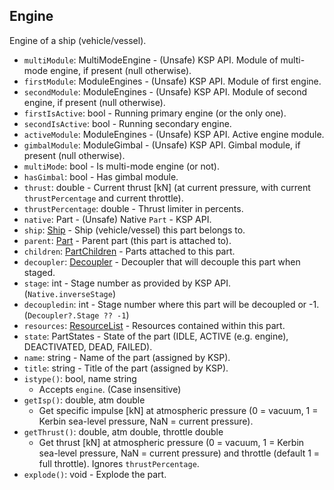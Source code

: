 ## Engine

Engine of a ship (vehicle/vessel).

- `multiModule`: MultiModeEngine - (Unsafe) KSP API. Module of multi-mode engine, if present (null otherwise).
- `firstModule`: ModuleEngines - (Unsafe) KSP API. Module of first engine.
- `secondModule`: ModuleEngines - (Unsafe) KSP API. Module of second engine, if present (null otherwise).
- `firstIsActive`: bool - Running primary engine (or the only one).
- `secondIsActive`: bool - Running secondary engine.
- `activeModule`: ModuleEngines - (Unsafe) KSP API. Active engine module.
- `gimbalModule`: ModuleGimbal - (Unsafe) KSP API. Gimbal module, if present (null otherwise).
- `multiMode`: bool - Is multi-mode engine (or not).
- `hasGimbal`: bool - Has gimbal module.
- `thrust`: double - Current thrust [kN] (at current pressure, with current `thrustPercentage` and current throttle).
- `thrustPercentage`: double - Thrust limiter in percents.
- `native`: Part - (Unsafe) Native `Part` - KSP API.
- `ship`: [Ship](../API/Ship.md) - Ship (vehicle/vessel) this part belongs to.
- `parent`: [Part](PartBase.md) - Parent part (this part is attached to).
- `children`: [PartChildren](PartChildren.md) - Parts attached to this part.
- `decoupler`: [Decoupler](Decoupler.md) - Decoupler that will decouple this part when staged.
- `stage`: int - Stage number as provided by KSP API. (`Native.inverseStage`)
- `decoupledin`: int - Stage number where this part will be decoupled or -1. (`Decoupler?.Stage ?? -1`)
- `resources`: [ResourceList](ResourceList.md) - Resources contained within this part.
- `state`: PartStates - State of the part (IDLE, ACTIVE (e.g. engine), DEACTIVATED, DEAD, FAILED).
- `name`: string - Name of the part (assigned by KSP).
- `title`: string - Title of the part (assigned by KSP).
- `istype()`: bool, name string
  - Accepts `engine`. (Case insensitive)
- `getIsp()`: double, atm double
  - Get specific impulse [kN] at atmospheric pressure (0 = vacuum, 1 = Kerbin sea-level pressure, NaN = current pressure).
- `getThrust()`: double, atm double, throttle double
  - Get thrust [kN] at atmospheric pressure (0 = vacuum, 1 = Kerbin sea-level pressure, NaN = current pressure) and throttle (default 1 = full throttle). Ignores `thrustPercentage`.
- `explode()`: void - Explode the part.
